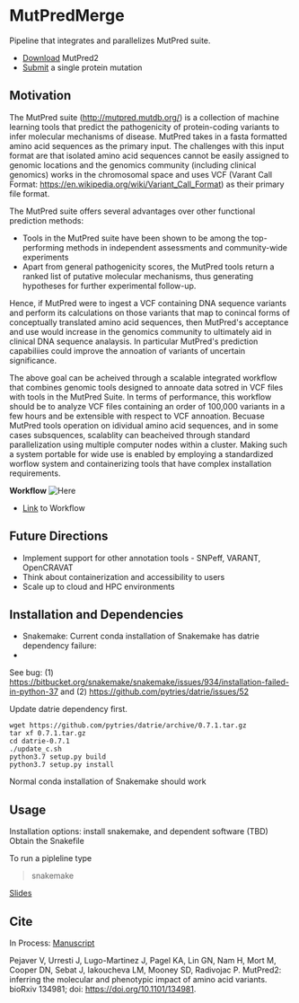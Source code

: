 # MutPredMerge
Pipeline that integrates and parallelizes MutPred suite.

* [Download](http://mutpred.mutdb.org/index.html#dload) MutPred2 
* [Submit](http://mutpred.mutdb.org/index.html) a single protein mutation 

Motivation
---------
The MutPred suite (http://mutpred.mutdb.org/) is a collection of machine learning tools that predict the pathogenicity of protein-coding variants to infer molecular mechanisms of disease. MutPred takes in a fasta formatted amino acid sequences as the primary input. The challenges with this input format are that isolated amino acid sequences cannot be easily assigned to genomic locations and the genomics community (including clinical genomics) works in the chromosomal space and uses VCF (Varant Call Format: https://en.wikipedia.org/wiki/Variant_Call_Format) as their primary file format. 

The MutPred suite offers several advantages over other functional prediction methods:
* Tools in the MutPred suite have been shown to be among the top-performing methods in independent assessments and community-wide experiments
* Apart from general pathogenicity scores, the MutPred tools return a ranked list of putative molecular mechanisms, thus generating hypotheses for further experimental follow-up.

Hence, if MutPred were to ingest a VCF containing DNA sequence variants and perform its calculations on those variants that map to conincal forms of conceptually translated amino acid sequences, then MutPred's acceptance and use would increase in the genomics community to ultimately aid in clinical DNA sequence analaysis. In particular MutPred's prediction capabiliies could improve the annoation of variants of uncertain significance.

The above goal can be acheived through a scalable integrated workflow that combines genomic tools designed to annoate data sotred in VCF files with tools in the MutPred Suite. In terms of performance, this workflow should be to analyze VCF files containing an order of 100,000 variants in a few hours and be extensible with respect to VCF annoation. Becuase MutPred tools operation on idividual amino acid sequences, and in some cases subsquences, scalablity can beacheived through standard parallelization using multiple computer nodes within a cluster. Making such a system portable for wide use is enabled by employing a standardized worflow system and containerizing tools that have complex installation requirements.  

**Workflow** ![Here](https://github.com/NCBI-Hackathons/Mutpred_Consolidation/blob/master/mutpred_workflow.png "Workflow")
* [Link](https://docs.google.com/drawings/d/1K82kxgp6OYccRhUak_vzbA3sk6ERMYB-eNRHvFq8JGo/edit?usp=sharing) to Workflow

Future Directions
-----------------
* Implement support for other annotation tools - SNPeff, VARANT, OpenCRAVAT 
* Think about containerization and accessibility to users
* Scale up to cloud and HPC environments

Installation and Dependencies
--------
* Snakemake: Current conda installation of Snakemake has datrie dependency failure:
* 
See bug:
(1) https://bitbucket.org/snakemake/snakemake/issues/934/installation-failed-in-python-37 and 
(2) https://github.com/pytries/datrie/issues/52 

Update datrie dependency first. 
``` 
wget https://github.com/pytries/datrie/archive/0.7.1.tar.gz
tar xf 0.7.1.tar.gz
cd datrie-0.7.1
./update_c.sh 
python3.7 setup.py build
python3.7 setup.py install  
```

Normal conda installation of Snakemake should work

Usage
------------
Installation options: install snakemake, and dependent software (TBD)
Obtain the Snakefile

To run a pipleline type
>snakemake

[Slides](https://docs.google.com/presentation/d/1Fp9yuV2slaYAni1wY5unc3VICNFA83dt0pRXeipHnmo/edit?usp=sharing)


Cite
----
In Process: [Manuscript](https://docs.google.com/document/d/1vBUD3H7PPvaJc4gL45TGOKKsatZuMZtkQfMggRceGec/edit?usp=sharing)

Pejaver V, Urresti J, Lugo-Martinez J, Pagel KA, Lin GN, Nam H, Mort M, Cooper DN, Sebat J, Iakoucheva LM, Mooney SD, Radivojac P. MutPred2: inferring the molecular and phenotypic impact of amino acid variants. bioRxiv 134981; doi: https://doi.org/10.1101/134981.
